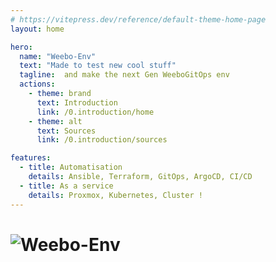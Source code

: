 ```yaml
---
# https://vitepress.dev/reference/default-theme-home-page
layout: home

hero:
  name: "Weebo-Env"
  text: "Made to test new cool stuff"
  tagline:  and make the next Gen WeeboGitOps env
  actions:
    - theme: brand
      text: Introduction
      link: /0.introduction/home
    - theme: alt
      text: Sources
      link: /0.introduction/sources

features:
  - title: Automatisation
    details: Ansible, Terraform, GitOps, ArgoCD, CI/CD
  - title: As a service
    details: Proxmox, Kubernetes, Cluster !
---
```


# ![Weebo-Env](/banner.png)
